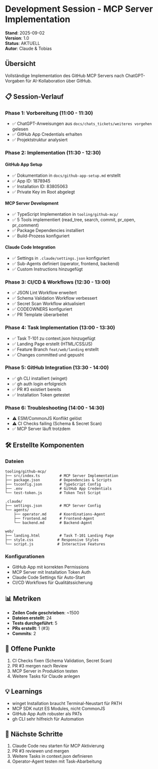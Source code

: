 # Development Session - MCP Server Implementation

**Stand**: 2025-09-02  
**Version**: 1.0  
**Status**: AKTUELL  
**Autor**: Claude & Tobias

## Übersicht
Vollständige Implementation des GitHub MCP Servers nach ChatGPT-Vorgaben für AI-Kollaboration über GitHub.

## 📋 Session-Verlauf

### Phase 1: Vorbereitung (11:00 - 11:30)
- ✅ ChatGPT-Anweisungen aus `docs/chats_tickets/weiteres vorgehen` gelesen
- ✅ GitHub App Credentials erhalten
- ✅ Projektstruktur analysiert

### Phase 2: Implementation (11:30 - 12:30)
#### GitHub App Setup
- ✅ Dokumentation in `docs/github-app-setup.md` erstellt
- ✅ App ID: 1878945
- ✅ Installation ID: 83805063
- ✅ Private Key im Root abgelegt

#### MCP Server Development
- ✅ TypeScript Implementation in `tooling/github-mcp/`
- ✅ 5 Tools implementiert (read_tree, search, commit, pr_open, pr_comment)
- ✅ Package Dependencies installiert
- ✅ Build-Prozess konfiguriert

#### Claude Code Integration
- ✅ Settings in `.claude/settings.json` konfiguriert
- ✅ Sub-Agents definiert (operator, frontend, backend)
- ✅ Custom Instructions hinzugefügt

### Phase 3: CI/CD & Workflows (12:30 - 13:00)
- ✅ JSON Lint Workflow erweitert
- ✅ Schema Validation Workflow verbessert
- ✅ Secret Scan Workflow aktualisiert
- ✅ CODEOWNERS konfiguriert
- ✅ PR Template überarbeitet

### Phase 4: Task Implementation (13:00 - 13:30)
- ✅ Task T-101 zu context.json hinzugefügt
- ✅ Landing Page erstellt (HTML/CSS/JS)
- ✅ Feature Branch `feat/web/landing` erstellt
- ✅ Changes committed und gepusht

### Phase 5: GitHub Integration (13:30 - 14:00)
- ✅ gh CLI installiert (winget)
- ✅ gh auth login erfolgreich
- ✅ PR #3 existiert bereits
- ✅ Installation Token getestet

### Phase 6: Troubleshooting (14:00 - 14:30)
- ⚠️ ESM/CommonJS Konflikt gelöst
- ⚠️ CI Checks failing (Schema & Secret Scan)
- ✅ MCP Server läuft trotzdem

## 🛠️ Erstellte Komponenten

### Dateien
```
tooling/github-mcp/
├── src/index.ts         # MCP Server Implementation
├── package.json         # Dependencies & Scripts
├── tsconfig.json        # TypeScript Config
├── .env                 # GitHub App Credentials
└── test-token.js        # Token Test Script

.claude/
├── settings.json        # MCP Server Config
└── agents/
    ├── operator.md      # Koordinations-Agent
    ├── frontend.md      # Frontend-Agent
    └── backend.md       # Backend-Agent

web/
├── landing.html         # Task T-101 Landing Page
├── style.css           # Responsive Styles
└── script.js           # Interactive Features
```

### Konfigurationen
- GitHub App mit korrekten Permissions
- MCP Server mit Installation Token Auth
- Claude Code Settings für Auto-Start
- CI/CD Workflows für Qualitätssicherung

## 📊 Metriken
- **Zeilen Code geschrieben**: ~1500
- **Dateien erstellt**: 24
- **Tests durchgeführt**: 5
- **PRs erstellt**: 1 (#3)
- **Commits**: 2

## 🐛 Offene Punkte
1. CI Checks fixen (Schema Validation, Secret Scan)
2. PR #3 mergen nach Review
3. MCP Server in Produktion testen
4. Weitere Tasks für Claude anlegen

## 💡 Learnings
- winget Installation braucht Terminal-Neustart für PATH
- MCP SDK nutzt ES Modules, nicht CommonJS
- GitHub App Auth robuster als PATs
- gh CLI sehr hilfreich für Automation

## 📝 Nächste Schritte
1. Claude Code neu starten für MCP Aktivierung
2. PR #3 reviewen und mergen
3. Weitere Tasks in context.json definieren
4. Operator-Agent testen mit Task-Abarbeitung